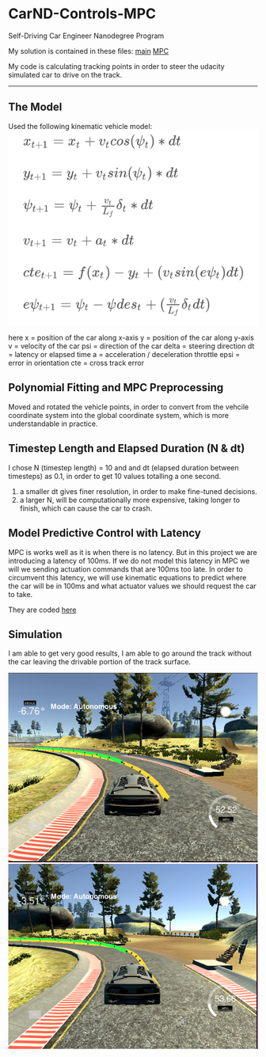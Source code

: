 # CarND-Controls-MPC
Self-Driving Car Engineer Nanodegree Program

My solution is contained in these files: [main](src/main.cpp) [MPC](src/MPC.cpp)

My code is calculating tracking points in order to steer the udacity simulated car to drive on the track.

---
## The Model
Used the following kinematic vehicle model:
![Vehicle Model](Model.png)

here
x = position of the car along x-axis
y = position of the car along y-axis
v = velocity of the car
psi = direction of the car
delta = steering direction
dt = latency or elapsed time
a = acceleration / deceleration throttle
epsi = error in orientation
cte = cross track error


## Polynomial Fitting and MPC Preprocessing
Moved and rotated the vehicle points, in order to convert from the vehcile coordinate system into the global coordinate system, which is more understandable in practice.

## Timestep Length and Elapsed Duration (N & dt)
I chose N (timestep length) = 10 and and dt (elapsed duration between timesteps) as 0.1, in order to get 10 values totalling a one second.

1) a smaller dt gives finer resolution, in order to make fine-tuned decisions.
2) a larger N, will be computationally more expensive, taking longer to finish, which can cause the car to crash.


## Model Predictive Control with Latency

MPC is works well as it is when there is no latency. But in this project we are introducing a latency of 100ms. If we do not model this latency in MPC we will we sending actuation commands that are 100ms too late. In order to circumvent this latency, we will use kinematic equations to predict where the car will be in 100ms and what actuator values we should request the car to take.



They are coded [here](main.cpp#L133)

## Simulation
I am able to get very good results, I am able to go around the track without the car leaving the drivable portion of the track surface.

![turning](turning-01.png)
![turning](turning-02.png)